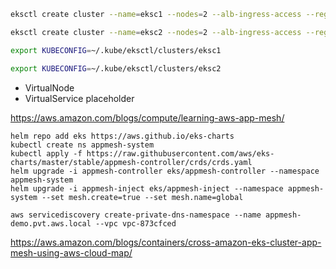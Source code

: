 ```bash
eksctl create cluster --name=eksc1 --nodes=2 --alb-ingress-access --region=eu-central-1 --ssh-access --asg-access  --full-ecr-access  --external-dns-access --appmesh-access --auto-kubeconfig --vpc-public-subnets=subnet-dfdc2993,subnet-eae30596
```

```bash
eksctl create cluster --name=eksc2 --nodes=2 --alb-ingress-access --region=eu-central-1 --ssh-access --asg-access  --full-ecr-access  --external-dns-access --appmesh-access --auto-kubeconfig --vpc-public-subnets=subnet-dfdc2993,subnet-eae30596
```

```bash
export KUBECONFIG=~/.kube/eksctl/clusters/eksc1
```

```bash
export KUBECONFIG=~/.kube/eksctl/clusters/eksc2
```


- VirtualNode
- VirtualService placeholder

https://aws.amazon.com/blogs/compute/learning-aws-app-mesh/


```
helm repo add eks https://aws.github.io/eks-charts
kubectl create ns appmesh-system
kubectl apply -f https://raw.githubusercontent.com/aws/eks-charts/master/stable/appmesh-controller/crds/crds.yaml
helm upgrade -i appmesh-controller eks/appmesh-controller --namespace appmesh-system
helm upgrade -i appmesh-inject eks/appmesh-inject --namespace appmesh-system --set mesh.create=true --set mesh.name=global
```

```
aws servicediscovery create-private-dns-namespace --name appmesh-demo.pvt.aws.local --vpc vpc-873cfced
```

https://aws.amazon.com/blogs/containers/cross-amazon-eks-cluster-app-mesh-using-aws-cloud-map/
